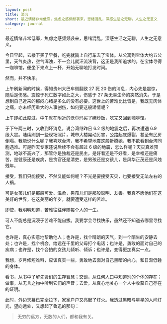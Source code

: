 ```yaml
---
layout: post
title: 消沉
short: 最近情绪非常低靡，焦虑之感频频袭来，思绪混乱，深感生活之无聊，人生之无意义
category: journal
---
```


最近情绪非常低靡，焦虑之感频频袭来，思绪混乱，深感生活之无聊，人生之无意义。

今日早起，去楼下买了早餐，吃完就骑上自行车去了宝体。从公寓到宝体大约五公里，天气炎热，空气浑浊，不一会儿就汗流浃背，这正是我所追求的。在宝体寻得一咖啡馆，便坐下来点上一杯，开始无聊地打发时间。

然而，并不快乐。

上午刷新闻的时候，得知贵州大巴车侧翻致 27 死 20 伤的消息，内心先是震惊，随后是伤感。震惊于死亡数字如此之大，伤感于 27 条无辜生命的突然消失。于是想到自己近来的郁闷心绪是多么的没有必要。这世上的苦难比比皆是，我既无肉体之痛，亦未经历重大的人事创伤，如何要这般矫情呢？

上午即如此度过，中午就在附近的沃尔玛买了碗炒饭，吃完又回到咖啡馆。

于下午两三时，又收到坏消息，说台湾继昨日 6.2 级的地震之后，再次遭遇 6.9 级大震。陆续刷到一些现场照片，城市大楼晃动厉害，公路起底爆裂，甚至有民房倒塌。我能说什么呢？我喜欢台湾，我不希望地震这般折腾她，我不欲看到台湾同胞遇难。可是昨天专家还说后续不会有超过 6 级的地震，怎么样呢？天灾真难预测，地球不高兴了，那管你是独裁还是民主，是好看还是不好看，是幸福还是痛苦，是健康还是疾病，是贪官还是清吏，是男孩还是女孩儿，是风华正茂还是风烛残年。

接受，我们只能接受，不然又能如何呢？不光是要接受天灾，也要接受无法左右的人祸。

可是女孩儿们是那般可爱、温柔，男孩儿们是那般聪明、友善。我真不愿他们在这美好的世界，在这美丽的年岁，就要遭受这样的苦难。

即使，我明明知道，苦难往往伴随每个人的一生。

可人不能总是沉浸于苦难不能自拔。我要学会寻找快乐，虽然还不知道去哪里寻找它。

也许是，真心实意地帮助他人；也许是，找个晴朗的天气，到一个陌生的安静去处；也许是，找个机会，给远在千里的父母打个电话；也许是，勇敢的面对自己的疾病；也许是，找个合拍的女孩儿倾听、倾诉；也许是，变得更加真实一点。

我想，岁月修短难料，应该真实一些，勇敢地去面对自己黑暗的内心，和日渐低锤的身体。

看书，从书中了解先贤们的生存智慧；交谈，从任何人口中知道别的个体的存在；做事，从无言之物中听到它们的声音；去爱，从真心地关心一个人中收获自己存在的证明。

此时，外边天幕已完全拉下，家家户户又亮起了灯火。我透过黑暗与星星的人间灯光，望向远处，又想起了鲁迅的那句：

>无穷的远方，无数的人们，都和我有关。





